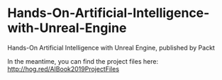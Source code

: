 # Hands-On-Artificial-Intelligence-with-Unreal-Engine
Hands-On Artificial Intelligence with Unreal Engine, published by Packt

In the meantime, you can find the project files here: http://hog.red/AIBook2019ProjectFiles
